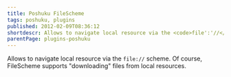 ```yaml
---
title: Poshuku FileScheme
tags: poshuku, plugins
published: 2012-02-09T08:36:12
shortdescr: Allows to navigate local resource via the <code>file':'//</code> scheme
parentPage: plugins-poshuku
---
```


Allows to navigate local resource via the `file://` scheme. Of course,
FileScheme supports "downloading" files from local resources.
